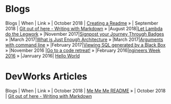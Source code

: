 

 # Blogs
 Blogs | When | Link
&raquo; | October 2018 | [Creating a Readme](./posts/README-blog-Oct-2018.md)
&raquo; | September 2018 | [Git out of here - Writing with Markdown](http://ramblingsofanthony.blogspot.com/2018/09/git-out-of-here-writing-simple-readmes.html)
&raquo; |August 2018|[Let Lambda do the Legwork](http://ramblingsofanthony.blogspot.com/2018/08/let-lambda-do-legwork.html)
&raquo; |November 2017|[Signpost your Journey Through Badges](http://ramblingsofanthony.blogspot.com/2017/11/signpost-your-journey-through-badges.html)
&raquo; |March 2017|[What is Just Enough Architecture](http://ramblingsofanthony.blogspot.com/2017/03/what-is-just-enough-architecture.html)
&raquo; |March 2017|[Arguments with command line](http://ramblingsofanthony.blogspot.com/2017/03/arguments-with-comand-line.html)
&raquo; |February 2017|[Viewing SQL generated by a Black Box](http://ramblingsofanthony.blogspot.com/2017/02/viewing-sql-generated-by-black-box.html)
&raquo; |November 2016 |[Go to a code retreat!](http://ramblingsofanthony.blogspot.com/search?updated-max=2017-02-22T03:42:00-08:00&max-results=7)
&raquo; |February 2016|[ngineers Week 2016](http://ramblingsofanthony.blogspot.com/2016/03/engineers-week-2016.html)
&raquo; |Janruary 2016| [Hello World](http://ramblingsofanthony.blogspot.com/2016/01/hello-world.html)

# DevWorks Articles
 Blogs | When | Link
&raquo; | October 2018 | [Me Me Me README](./posts/README-blog-Oct-2018.md)
&raquo; | October 2018 | [Git out of here - Writing with Markdown](http://ramblingsofanthony.blogspot.com/2018/09/git-out-of-here-writing-simple-readmes.html)
